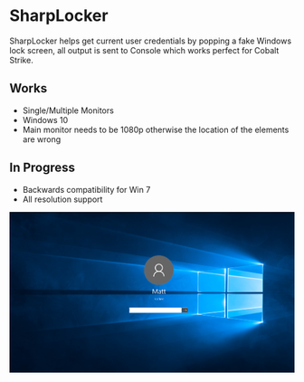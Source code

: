 # SharpLocker

SharpLocker helps get current user credentials by popping a fake Windows lock screen, all output is sent to Console which works perfect for Cobalt Strike.

## Works
* Single/Multiple Monitors
* Windows 10
* Main monitor needs to be 1080p otherwise the location of the elements are wrong

## In Progress
* Backwards compatibility for Win 7
* All resolution support


![Working SharpLocker](https://github.com/Pickfordmatt/SharpLocker/blob/master/sharplocker.png?raw=true)
